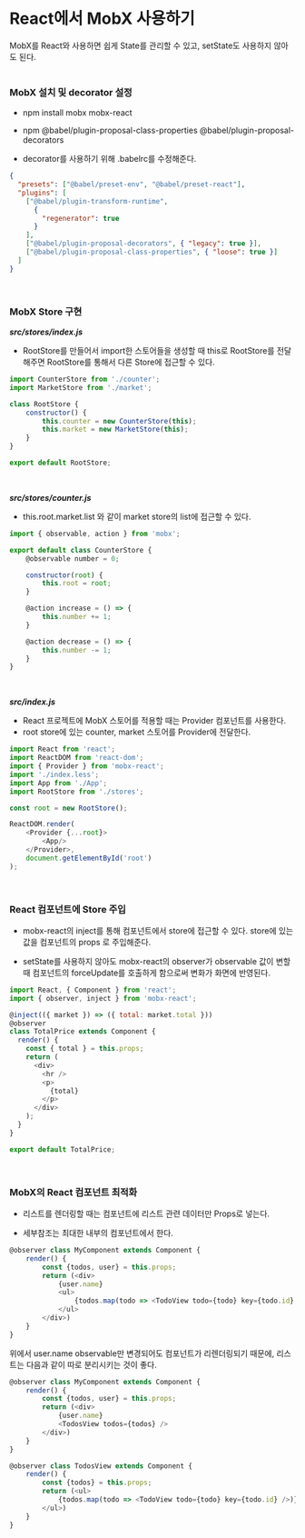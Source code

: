 # React에서 MobX 사용하기

MobX를 React와 사용하면 쉽게 State를 관리할 수 있고, setState도 사용하지 않아도 된다.
<br><br>

### MobX 설치 및 decorator 설정

* npm install mobx mobx-react

* npm @babel/plugin-proposal-class-properties @babel/plugin-proposal-decorators

* decorator를 사용하기 위해 .babelrc를 수정해준다.

```json
{
  "presets": ["@babel/preset-env", "@babel/preset-react"],
  "plugins": [
    ["@babel/plugin-transform-runtime",
      {
        "regenerator": true
      }
    ],
    ["@babel/plugin-proposal-decorators", { "legacy": true }],
    ["@babel/plugin-proposal-class-properties", { "loose": true }]
  ]
}
```
<br>

### MobX Store 구현

***src/stores/index.js***
 * RootStore를 만들어서 import한 스토어들을 생성할 때 this로 RootStore를 전달해주면 RootStore를 통해서 다른 Store에 접근할 수 있다.

```javascript
import CounterStore from './counter';
import MarketStore from './market';

class RootStore {
    constructor() {
        this.counter = new CounterStore(this);
        this.market = new MarketStore(this);
    }
}

export default RootStore;
```
<br>

***src/stores/counter.js***
* this.root.market.list 와 같이 market store의 list에 접근할 수 있다.

```javascript
import { observable, action } from 'mobx';

export default class CounterStore {
    @observable number = 0;

    constructor(root) {
        this.root = root;
    }

    @action increase = () => {
        this.number += 1;
    }

    @action decrease = () => {
        this.number -= 1;
    }
}
```
<br>

***src/index.js***
* React 프로젝트에 MobX 스토어를 적용할 때는 Provider 컴포넌트를 사용한다.
* root store에 있는 counter, market 스토어를 Provider에 전달한다.

```javascript
import React from 'react';
import ReactDOM from 'react-dom';
import { Provider } from 'mobx-react';
import './index.less';
import App from './App';
import RootStore from './stores';

const root = new RootStore();

ReactDOM.render(
    <Provider {...root}>
        <App/>
    </Provider>,
    document.getElementById('root')
);
```
<br>

### React 컴포넌트에 Store 주입

 * mobx-react의 inject를 통해 컴포넌트에서 store에 접근할 수 있다. store에 있는 값을 컴포넌트의 props 로 주입해준다.
 
 * setState를 사용하지 않아도 mobx-react의 observer가 observable 값이 변할 때 컴포넌트의 forceUpdate를 호출하게 함으로써 변화가 화면에 반영된다. 

```javascript
import React, { Component } from 'react';
import { observer, inject } from 'mobx-react';

@inject(({ market }) => ({ total: market.total }))
@observer
class TotalPrice extends Component {
  render() {
    const { total } = this.props;
    return (
      <div>
        <hr />
        <p>
          {total}
        </p>
      </div>
    );
  }
}

export default TotalPrice;
```
<br>

### MobX의 React 컴포넌트 최적화

* 리스트를 렌더링할 때는 컴포넌트에 리스트 관련 데이터만 Props로 넣는다.

* 세부참조는 최대한 내부의 컴포넌트에서 한다.

```javascript
@observer class MyComponent extends Component {
    render() {
        const {todos, user} = this.props;
        return (<div>
            {user.name}
            <ul>
                {todos.map(todo => <TodoView todo={todo} key={todo.id} />)}
            </ul>
        </div>)
    }
}
```
위에서 user.name observable만 변경되어도 컴포넌트가 리렌더링되기 때문에, 리스트는 다음과 같이 따로 분리시키는 것이 좋다.

```javascript
@observer class MyComponent extends Component {
    render() {
        const {todos, user} = this.props;
        return (<div>
            {user.name}
            <TodosView todos={todos} />
        </div>)
    }
}

@observer class TodosView extends Component {
    render() {
        const {todos} = this.props;
        return (<ul>
            {todos.map(todo => <TodoView todo={todo} key={todo.id} />)}
        </ul>)
    }
}
``` 